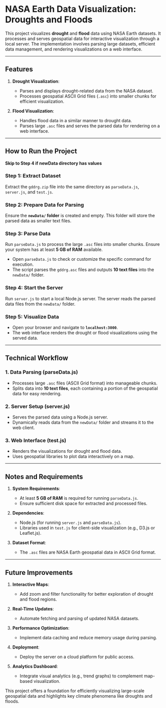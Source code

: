 # NASA Earth Data Visualization: Droughts and Floods  

This project visualizes **drought** and **flood** data using NASA Earth datasets. It processes and serves geospatial data for interactive visualization through a local server. The implementation involves parsing large datasets, efficient data management, and rendering visualizations on a web interface.  

---

## **Features**  

1. **Drought Visualization**:  
   - Parses and displays drought-related data from the NASA dataset.  
   - Processes geospatial ASCII Grid files (`.asc`) into smaller chunks for efficient visualization.  

2. **Flood Visualization**:  
   - Handles flood data in a similar manner to drought data.  
   - Parses large `.asc` files and serves the parsed data for rendering on a web interface.  

---

## **How to Run the Project**  

**Skip to Step 4 if newData directory has values**

### **Step 1: Extract Dataset**  
Extract the `gddrg.zip` file into the same directory as `parseData.js`, `server.js`, and `test.js`.  

### **Step 2: Prepare Data for Parsing**  
Ensure the **`newData/` folder** is created and empty. This folder will store the parsed data as smaller text files.  

### **Step 3: Parse Data**  
Run `parseData.js` to process the large `.asc` files into smaller chunks. Ensure your system has at least **5 GB of RAM** available.  
- Open `parseData.js` to check or customize the specific command for execution.  
- The script parses the `gddrg.asc` files and outputs **10 text files** into the `newData/` folder.  

### **Step 4: Start the Server**  
Run `server.js` to start a local Node.js server. The server reads the parsed data files from the `newData/` folder.  

### **Step 5: Visualize Data**  
- Open your browser and navigate to **`localhost:3000`**.  
- The web interface renders the drought or flood visualizations using the served data.  

---

## **Technical Workflow**  

### **1. Data Parsing (parseData.js)**  
- Processes large `.asc` files (ASCII Grid format) into manageable chunks.  
- Splits data into **10 text files**, each containing a portion of the geospatial data for easy rendering.  

### **2. Server Setup (server.js)**  
- Serves the parsed data using a Node.js server.  
- Dynamically reads data from the `newData/` folder and streams it to the web client.  

### **3. Web Interface (test.js)**  
- Renders the visualizations for drought and flood data.  
- Uses geospatial libraries to plot data interactively on a map.  

---

## **Notes and Requirements**  

1. **System Requirements**:  
   - At least **5 GB of RAM** is required for running `parseData.js`.  
   - Ensure sufficient disk space for extracted and processed files.  

2. **Dependencies**:  
   - Node.js (for running `server.js` and `parseData.js`).  
   - Libraries used in `test.js` for client-side visualization (e.g., D3.js or Leaflet.js).  

3. **Dataset Format**:  
   - The `.asc` files are NASA Earth geospatial data in ASCII Grid format.  

---

## **Future Improvements**  

1. **Interactive Maps**:  
   - Add zoom and filter functionality for better exploration of drought and flood regions.  

2. **Real-Time Updates**:  
   - Automate fetching and parsing of updated NASA datasets.  

3. **Performance Optimization**:  
   - Implement data caching and reduce memory usage during parsing.  

4. **Deployment**:  
   - Deploy the server on a cloud platform for public access.  

5. **Analytics Dashboard**:  
   - Integrate visual analytics (e.g., trend graphs) to complement map-based visualization.  

This project offers a foundation for efficiently visualizing large-scale geospatial data and highlights key climate phenomena like droughts and floods.